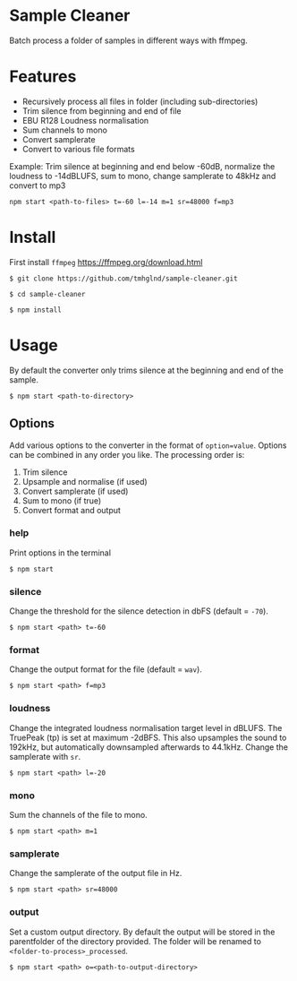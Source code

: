 # Sample Cleaner

Batch process a folder of samples in different ways with ffmpeg.

# Features

- Recursively process all files in folder (including sub-directories)
- Trim silence from beginning and end of file
- EBU R128 Loudness normalisation 
- Sum channels to mono
- Convert samplerate
- Convert to various file formats

Example: Trim silence at beginning and end below -60dB, normalize the loudness to -14dBLUFS, sum to mono, change samplerate to 48kHz and convert to mp3

```
npm start <path-to-files> t=-60 l=-14 m=1 sr=48000 f=mp3
```

# Install 

First install `ffmpeg` https://ffmpeg.org/download.html

```
$ git clone https://github.com/tmhglnd/sample-cleaner.git

$ cd sample-cleaner

$ npm install
```

# Usage

By default the converter only trims silence at the beginning and end of the sample. 

```
$ npm start <path-to-directory>
```

## Options

Add various options to the converter in the format of `option=value`. Options can be combined in any order you like. The processing order is: 

1. Trim silence
2. Upsample and normalise (if used)
3. Convert samplerate (if used)
4. Sum to mono (if true)
5. Convert format and output

### help

Print options in the terminal

```
$ npm start
```

### silence

Change the threshold for the silence detection in dbFS (default = `-70`).

```
$ npm start <path> t=-60
```

### format

Change the output format for the file (default = `wav`).

```
$ npm start <path> f=mp3
```

### loudness

Change the integrated loudness normalisation target level in dBLUFS. The TruePeak (tp) is set at maximum -2dBFS. This also upsamples the sound to 192kHz, but automatically downsampled afterwards to 44.1kHz. Change the samplerate with `sr`.

```
$ npm start <path> l=-20
```

### mono

Sum the channels of the file to mono.

```
$ npm start <path> m=1
```

### samplerate

Change the samplerate of the output file in Hz.

```
$ npm start <path> sr=48000
```

### output

Set a custom output directory. By default the output will be stored in the parentfolder of the directory provided. The folder will be renamed to `<folder-to-process>_processed`.

```
$ npm start <path> o=<path-to-output-directory>
```
